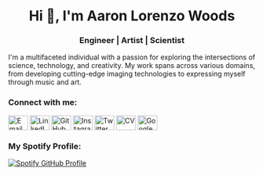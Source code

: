 <h1 align="center">Hi 👋, I'm Aaron Lorenzo Woods</h1>
<h3 align="center">Engineer | Artist | Scientist</h3>

I'm a multifaceted individual with a passion for exploring the intersections of science, technology, and creativity. My work spans across various domains, from developing cutting-edge imaging technologies to expressing myself through music and art.

<h3 align="left">Connect with me:</h3>
<p align="left">
  <a href="mailto:alwoods@utexas.edu" target="blank"><img align="center" src="https://cdn.jsdelivr.net/npm/simple-icons@3.0.1/icons/mail-dot-ru.svg" alt="Email" height="30" width="40" /></a>
  <a href="https://www.linkedin.com/in/woods-aaron/" target="blank"><img align="center" src="https://raw.githubusercontent.com/rahuldkjain/github-profile-readme-generator/master/src/images/icons/Social/linked-in-alt.svg" alt="LinkedIn" height="30" width="40" /></a>
  <a href="https://github.com/guitarbeat" target="blank"><img align="center" src="https://raw.githubusercontent.com/rahuldkjain/github-profile-readme-generator/master/src/images/icons/Social/github.svg" alt="GitHub" height="30" width="40" /></a>
  <a href="https://www.instagram.com/guitarbeat/" target="blank"><img align="center" src="https://raw.githubusercontent.com/rahuldkjain/github-profile-readme-generator/master/src/images/icons/Social/instagram.svg" alt="Instagram" height="30" width="40" /></a>
  <a href="https://twitter.com/WoodsResearch" target="blank"><img align="center" src="https://raw.githubusercontent.com/rahuldkjain/github-profile-readme-generator/master/src/images/icons/Social/twitter.svg" alt="Twitter" height="30" width="40" /></a>
  <a href="/cv.pdf" target="blank"><img align="center" src="https://cdn.jsdelivr.net/npm/simple-icons@3.0.1/icons/readme-dot-md.svg" alt="CV" height="30" width="40" /></a>
  <a href="https://scholar.google.com/citations?user=85U8cEoAAAAJ&hl=en&authuser=1" target="blank"><img align="center" src="https://cdn.jsdelivr.net/npm/simple-icons@3.0.1/icons/googlescholar.svg" alt="Google Scholar" height="30" width="40" /></a>
</p>

<h3 align="left">My Spotify Profile:</h3>

[![Spotify GitHub Profile](https://spotify-github-profile.kittinanx.com/api/view.svg?uid=31skxfoaghlkljkdiluds3g3decy&cover_image=true&theme=default&show_offline=true&background_color=121212&interchange=true&bar_color=53b14f&bar_color_cover=true)](https://spotify-github-profile.kittinanx.com/api/view.svg?uid=31skxfoaghlkljkdiluds3g3decy&redirect=true)

<!---
guitarbeat/guitarbeat is a ✨ special ✨ repository because its `README.md` (this file) appears on your GitHub profile.
You can click the Preview link to take a look at your changes.
--->
